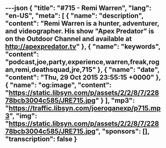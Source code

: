 ---json
{
  "title": "#715 - Remi Warren",
  "lang": "en-US",
  "meta": [
    {
      "name": "description",
      "content": "Remi Warren is a hunter, adventurer, and videographer. His show \"Apex Predator\" is on the Outdoor Channel and available at http://apexpredator.tv"
    },
    {
      "name": "keywords",
      "content": "podcast,joe,party,experience,warren,freak,rogan,remi,deathsquad,jre,715"
    },
    {
      "name": "date",
      "content": "Thu, 29 Oct 2015 23:55:15 +0000"
    },
    {
      "name": "og:image",
      "content": "https://static.libsyn.com/p/assets/2/2/8/7/22878bcb3004c585/JRE715.jpg"
    }
  ],
  "mp3": "https://traffic.libsyn.com/joeroganexp/p715.mp3",
  "img": "https://static.libsyn.com/p/assets/2/2/8/7/22878bcb3004c585/JRE715.jpg",
  "sponsors": [],
  "transcription": false
}
---
<episode-header />

<timemark seconds="0" />

<transcribe-call-to-action />

<episode-footer />